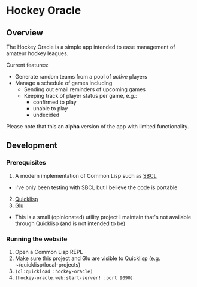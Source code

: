 # Hockey Oracle

## Overview

The Hockey Oracle is a simple app intended to ease management of amateur hockey leagues.

Current features:
* Generate random teams from a pool of *active* players
* Manage a schedule of games including
  * Sending out email reminders of upcoming games
  * Keeping track of player status per game, e.g.:
    * confirmed to play
    * unable to play
    * undecided

Please note that this an **alpha** version of the app with limited functionality.

## Development

### Prerequisites

1. A modern implementation of Common Lisp such as [SBCL](http://www.sbcl.org/)
  * I've only been testing with SBCL but I believe the code is portable
2. [Quicklisp](http://www.quicklisp.org/)
3. [Glu](https://github.com/thiru/glu)
  * This is a small (opinionated) utility project I maintain that's not available through Quicklisp (and is not intended to be)

### Running the website

1. Open a Common Lisp REPL
2. Make sure this project and Glu are visible to Quicklisp (e.g. ~/quicklisp/local-projects)
2. `(ql:quickload :hockey-oracle)`
3. `(hockey-oracle.web:start-server! :port 9090)`
